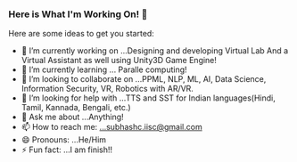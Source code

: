 ### Here is What I'm Working On! 👋


Here are some ideas to get you started:

- 🔭 I’m currently working on ...Designing and developing Virtual Lab And a Virtual Assistant as well using Unity3D Game Engine!
- 🌱 I’m currently learning ... Paralle computing!
- 👯 I’m looking to collaborate on ...PPML, NLP, ML, AI, Data Science, Information Security, VR, Robotics with AR/VR.
- 🤔 I’m looking for help with ...TTS and SST for Indian languages(Hindi, Tamil, Kannada, Bengali, etc.)
- 💬 Ask me about ...Anything!
- 📫 How to reach me: ...subhashc.iisc@gmail.com
- 😄 Pronouns: ...He/Him
- ⚡ Fun fact: ...I am finish!!

